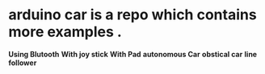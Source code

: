 # arduino car is a repo which contains more examples . 
  **Using Blutooth**
  **With joy stick**
  **With Pad**
  **autonomous Car**
  **obstical car**
  **line follower**
